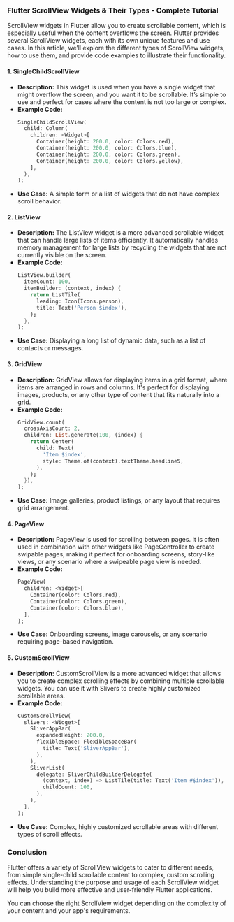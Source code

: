 ### Flutter ScrollView Widgets & Their Types - Complete Tutorial

ScrollView widgets in Flutter allow you to create scrollable content, which is especially useful when the content overflows the screen. Flutter provides several ScrollView widgets, each with its own unique features and use cases. In this article, we’ll explore the different types of ScrollView widgets, how to use them, and provide code examples to illustrate their functionality.

#### 1. **SingleChildScrollView**

- **Description:** This widget is used when you have a single widget that might overflow the screen, and you want it to be scrollable. It’s simple to use and perfect for cases where the content is not too large or complex.
- **Example Code:**
  ```dart
  SingleChildScrollView(
    child: Column(
      children: <Widget>[
        Container(height: 200.0, color: Colors.red),
        Container(height: 200.0, color: Colors.blue),
        Container(height: 200.0, color: Colors.green),
        Container(height: 200.0, color: Colors.yellow),
      ],
    ),
  );
  ```
- **Use Case:** A simple form or a list of widgets that do not have complex scroll behavior.

#### 2. **ListView**

- **Description:** The ListView widget is a more advanced scrollable widget that can handle large lists of items efficiently. It automatically handles memory management for large lists by recycling the widgets that are not currently visible on the screen.
- **Example Code:**
  ```dart
  ListView.builder(
    itemCount: 100,
    itemBuilder: (context, index) {
      return ListTile(
        leading: Icon(Icons.person),
        title: Text('Person $index'),
      );
    },
  );
  ```
- **Use Case:** Displaying a long list of dynamic data, such as a list of contacts or messages.

#### 3. **GridView**

- **Description:** GridView allows for displaying items in a grid format, where items are arranged in rows and columns. It's perfect for displaying images, products, or any other type of content that fits naturally into a grid.
- **Example Code:**
  ```dart
  GridView.count(
    crossAxisCount: 2,
    children: List.generate(100, (index) {
      return Center(
        child: Text(
          'Item $index',
          style: Theme.of(context).textTheme.headline5,
        ),
      );
    }),
  );
  ```
- **Use Case:** Image galleries, product listings, or any layout that requires grid arrangement.

#### 4. **PageView**

- **Description:** PageView is used for scrolling between pages. It is often used in combination with other widgets like PageController to create swipable pages, making it perfect for onboarding screens, story-like views, or any scenario where a swipeable page view is needed.
- **Example Code:**
  ```dart
  PageView(
    children: <Widget>[
      Container(color: Colors.red),
      Container(color: Colors.green),
      Container(color: Colors.blue),
    ],
  );
  ```
- **Use Case:** Onboarding screens, image carousels, or any scenario requiring page-based navigation.

#### 5. **CustomScrollView**

- **Description:** CustomScrollView is a more advanced widget that allows you to create complex scrolling effects by combining multiple scrollable widgets. You can use it with Slivers to create highly customized scrollable areas.
- **Example Code:**
  ```dart
  CustomScrollView(
    slivers: <Widget>[
      SliverAppBar(
        expandedHeight: 200.0,
        flexibleSpace: FlexibleSpaceBar(
          title: Text('SliverAppBar'),
        ),
      ),
      SliverList(
        delegate: SliverChildBuilderDelegate(
          (context, index) => ListTile(title: Text('Item #$index')),
          childCount: 100,
        ),
      ),
    ],
  );
  ```
- **Use Case:** Complex, highly customized scrollable areas with different types of scroll effects.

### Conclusion

Flutter offers a variety of ScrollView widgets to cater to different needs, from simple single-child scrollable content to complex, custom scrolling effects. Understanding the purpose and usage of each ScrollView widget will help you build more effective and user-friendly Flutter applications.

You can choose the right ScrollView widget depending on the complexity of your content and your app's requirements.
